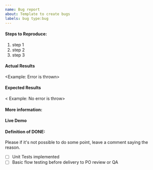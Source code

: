```yaml
---
name: Bug report
about: Template to create bugs
labels: bug type:bug
---
```


#### Steps to Reproduce:

1. step 1
2. step 2
3. step 3

#### Actual Results
<Example: Error is thrown>

#### Expected Results
< Example: No error is throw>

#### More information:
<Optional>

#### Live Demo
<Optional>

#### Definition of DONE:
Please if it's not possible to do some point, leave a comment saying the reason.

- [ ] Unit Tests implemented
- [ ] Basic flow testing before delivery to PO review or QA
